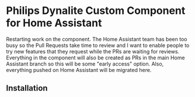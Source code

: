 # Philips Dynalite Custom Component for Home Assistant
Restarting work on the component. The Home Assistant team has been too busy so the Pull Requests take time to review and I want to enable people to try new features that they request while the PRs are waiting for reviews.
Everything in the component will also be created as PRs in the main Home Assistant branch so this will be some "early access" option. Also, everything pushed on Home Assistant will be migrated here.
## Installation
